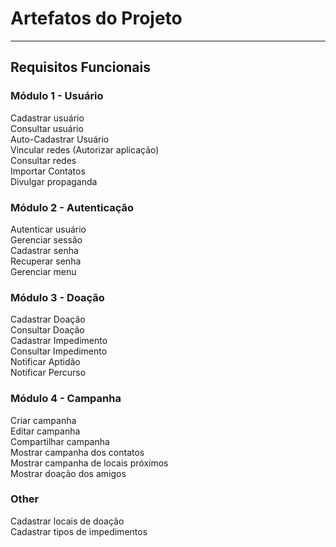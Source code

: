# Artefatos do Projeto

---
## Requisitos Funcionais

### Módulo 1 - Usuário

Cadastrar usuário  
Consultar usuário  
Auto-Cadastrar Usuário  
Vincular redes (Autorizar aplicação)  
Consultar redes  
Importar Contatos  
Divulgar propaganda  

### Módulo 2 - Autenticação

Autenticar usuário  
Gerenciar sessão  
Cadastrar senha  
Recuperar senha  
Gerenciar menu  

### Módulo 3 - Doação

Cadastrar Doação  
Consultar Doação  
Cadastrar Impedimento  
Consultar Impedimento  
Notificar Aptidão  
Notificar Percurso  

### Módulo 4 - Campanha

Criar campanha  
Editar campanha  
Compartilhar campanha  
Mostrar campanha dos contatos  
Mostrar campanha de locais próximos  
Mostrar doação dos amigos  

### Other

Cadastrar locais de doação  
Cadastrar tipos de impedimentos  

